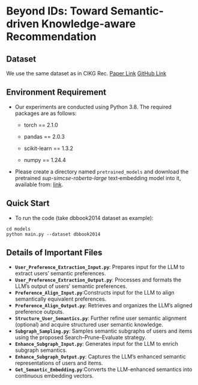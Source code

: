 # Beyond IDs: Toward Semantic-driven Knowledge-aware Recommendation
## Dataset
We use the same dataset as in CIKG Rec. [Paper Link](https://arxiv.org/abs/2412.13544) [GitHub Link](https://github.com/laowangzi/CIKGRec)

## Environment Requirement
- Our experiments are conducted using Python 3.8. The required packages are as follows:

  * torch == 2.1.0

  * pandas == 2.0.3

  * scikit-learn == 1.3.2

  * numpy == 1.24.4


* Please create a directory named `pretrained_models` and download the pretrained *sup-simcse-roberta-large* text‐embedding model into it, available from: [link](https://huggingface.co/princeton-nlp/sup-simcse-roberta-large). 

## Quick Start
* To run the code (take dbbook2014 dataset as example):
```
cd models
python main.py --dataset dbbook2014
```

## Details of Important Files
* **`User_Preference_Extraction_Input.py`**: Prepares input for the LLM to extract users’ semantic preferences.
* **`User_Preference_Extraction_Output.py`**: Processes and formats the LLM’s output of users’ semantic preferences.
* **`Preference_Align_Input.py`**:Constructs input for the LLM to align semantically equivalent preferences.
* **`Preference_Align_Output.py`**: Retrieves and organizes the LLM’s aligned preference outputs.
* **`Structure_User_Semantics.py`**: Further refine user semantic alignment (optional) and acquire structured user semantic knowledge.
* **`Subgraph_Sampling.py`**: Samples semantic subgraphs of users and items using the proposed Search–Prune–Evaluate strategy.
* **`Enhance_Subgraph_Input.py`**: Generates input for the LLM to enrich subgraph semantics.
* **`Enhance_Subgraph_Output.py`**: Captures the LLM’s enhanced semantic representations of users and items.
* **`Get_Semantic_Embedding.py`**:Converts the LLM-enhanced semantics into continuous embedding vectors.

